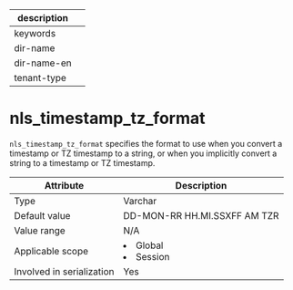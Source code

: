 |description||
|---|---|
|keywords||
|dir-name||
|dir-name-en||
|tenant-type| |

# nls_timestamp_tz_format

`nls_timestamp_tz_format` specifies the format to use when you convert a timestamp or TZ timestamp to a string, or when you implicitly convert a string to a timestamp or TZ timestamp.

| **Attribute** | **Description** |
|---------|------------------------------------------------------------------------------------------------------------|
| Type | Varchar |
| Default value | DD-MON-RR HH.MI.SSXFF AM TZR |
| Value range | N/A |
| Applicable scope | <li> Global   <li> Session |
| Involved in serialization | Yes |